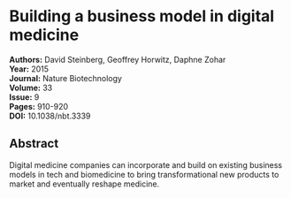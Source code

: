 # Building a business model in digital medicine

**Authors:** David Steinberg, Geoffrey Horwitz, Daphne Zohar  
**Year:** 2015  
**Journal:** Nature Biotechnology  
**Volume:** 33  
**Issue:** 9  
**Pages:** 910-920  
**DOI:** 10.1038/nbt.3339  

## Abstract
Digital medicine companies can incorporate and build on existing business models in tech and biomedicine to bring transformational new products to market and eventually reshape medicine.

